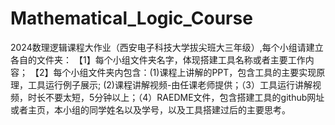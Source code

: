 # Mathematical_Logic_Course
2024数理逻辑课程大作业（西安电子科技大学拔尖班大三年级）,每个小组请建立各自的文件夹：
【1】每个小组文件夹名字，体现搭建工具名称或者主要工作内容；
【2】每个小组文件夹内包含：(1)课程上讲解的PPT，包含工具的主要实现原理，工具运行例子展示; (2)课程讲解视频-由任课老师提供；（3）工具运行讲解视频，时长不要太短，5分钟以上；（4）RAEDME文件，包含搭建工具的github网址或者主页，本小组的同学姓名以及学号，以及工具搭建过后的主要思考。
